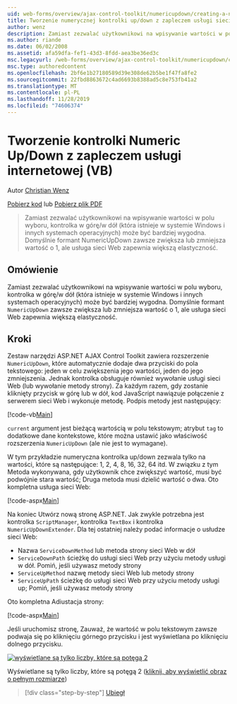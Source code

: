 ```yaml
---
uid: web-forms/overview/ajax-control-toolkit/numericupdown/creating-a-numeric-up-down-control-with-a-web-service-backend-vb
title: Tworzenie numerycznej kontrolki up/down z zapleczem usługi sieci Web (VB) | Microsoft Docs
author: wenz
description: Zamiast zezwalać użytkownikowi na wpisywanie wartości w polu wyboru, numeryczna kontrolka w górę/w dół (która istnieje w systemie Windows i innych systemach operacyjnych) może okazać się bardziej c...
ms.author: riande
ms.date: 06/02/2008
ms.assetid: afa59dfa-fef1-43d3-8fdd-aea3be36ed3c
msc.legacyurl: /web-forms/overview/ajax-control-toolkit/numericupdown/creating-a-numeric-up-down-control-with-a-web-service-backend-vb
msc.type: authoredcontent
ms.openlocfilehash: 2bf6e1b27180589d39e308de62b5be1f47fa8fe2
ms.sourcegitcommit: 22fbd8863672c4ad6693b8388ad5c8e753fb41a2
ms.translationtype: MT
ms.contentlocale: pl-PL
ms.lasthandoff: 11/28/2019
ms.locfileid: "74606374"
---
```

# <a name="creating-a-numeric-updown-control-with-a-web-service-backend-vb"></a>Tworzenie kontrolki Numeric Up/Down z zapleczem usługi internetowej (VB)

Autor [Christian Wenz](https://github.com/wenz)

[Pobierz kod](https://download.microsoft.com/download/9/3/f/93f8daea-bebd-4821-833b-95205389c7d0/numericupdown1.vb.zip) lub [Pobierz plik PDF](https://download.microsoft.com/download/2/d/c/2dc10e34-6983-41d4-9c08-f78f5387d32b/numericupdown1VB.pdf)

> Zamiast zezwalać użytkownikowi na wpisywanie wartości w polu wyboru, kontrolka w górę/w dół (która istnieje w systemie Windows i innych systemach operacyjnych) może być bardziej wygodna. Domyślnie formant NumericUpDown zawsze zwiększa lub zmniejsza wartość o 1, ale usługa sieci Web zapewnia większą elastyczność.

## <a name="overview"></a>Omówienie

Zamiast zezwalać użytkownikowi na wpisywanie wartości w polu wyboru, kontrolka w górę/w dół (która istnieje w systemie Windows i innych systemach operacyjnych) może być bardziej wygodna. Domyślnie formant `NumericUpDown` zawsze zwiększa lub zmniejsza wartość o 1, ale usługa sieci Web zapewnia większą elastyczność.

## <a name="steps"></a>Kroki

Zestaw narzędzi ASP.NET AJAX Control Toolkit zawiera rozszerzenie `NumericUpDown`, które automatycznie dodaje dwa przyciski do pola tekstowego: jeden w celu zwiększenia jego wartości, jeden do jego zmniejszenia. Jednak kontrolka obsługuje również wywołanie usługi sieci Web (lub wywołanie metody strony). Za każdym razem, gdy zostanie kliknięty przycisk w górę lub w dół, kod JavaScript nawiązuje połączenie z serwerem sieci Web i wykonuje metodę. Podpis metody jest następujący:

[!code-vb[Main](creating-a-numeric-up-down-control-with-a-web-service-backend-vb/samples/sample1.vb)]

`current` argument jest bieżącą wartością w polu tekstowym; atrybut `tag` to dodatkowe dane kontekstowe, które można ustawić jako właściwość rozszerzenia `NumericUpDown` (ale nie jest to wymagane).

W tym przykładzie numeryczna kontrolka up/down zezwala tylko na wartości, które są następujące: 1, 2, 4, 8, 16, 32, 64 itd. W związku z tym Metoda wykonywana, gdy użytkownik chce zwiększyć wartość, musi być podwójnie stara wartość; Druga metoda musi dzielić wartość o dwa. Oto kompletna usługa sieci Web:

[!code-aspx[Main](creating-a-numeric-up-down-control-with-a-web-service-backend-vb/samples/sample2.aspx)]

Na koniec Utwórz nową stronę ASP.NET. Jak zwykle potrzebna jest kontrolka `ScriptManager`, kontrolka `TextBox` i kontrolka `NumericUpDownExtender`. Dla tej ostatniej należy podać informacje o usłudze sieci Web:

- Nazwa `ServiceDownMethod` lub metoda strony sieci Web w dół
- `ServiceDownPath` ścieżkę do usługi sieci Web przy użyciu metody usługi w dół. Pomiń, jeśli używasz metody strony
- `ServiceUpMethod` nazwę metody sieci Web lub metody strony
- `ServiceUpPath` ścieżkę do usługi sieci Web przy użyciu metody usługi up; Pomiń, jeśli używasz metody strony

Oto kompletna Adiustacja strony:

[!code-aspx[Main](creating-a-numeric-up-down-control-with-a-web-service-backend-vb/samples/sample3.aspx)]

Jeśli uruchomisz stronę, Zauważ, że wartość w polu tekstowym zawsze podwaja się po kliknięciu górnego przycisku i jest wyświetlana po kliknięciu dolnego przycisku.

[![wyświetlane są tylko liczby, które są potęgą 2](creating-a-numeric-up-down-control-with-a-web-service-backend-vb/_static/image2.png)](creating-a-numeric-up-down-control-with-a-web-service-backend-vb/_static/image1.png)

Wyświetlane są tylko liczby, które są potęgą 2 ([kliknij, aby wyświetlić obraz o pełnym rozmiarze](creating-a-numeric-up-down-control-with-a-web-service-backend-vb/_static/image3.png))

> [!div class="step-by-step"]
> [Ubiegł](creating-a-numeric-up-down-control-with-a-web-service-backend-cs.md)
